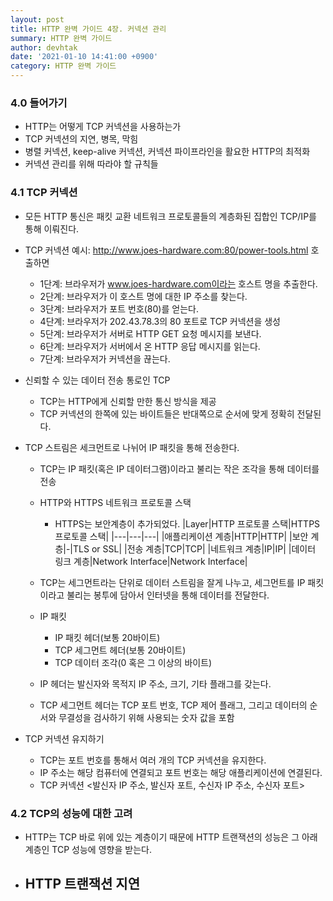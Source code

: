 ```yaml
---
layout: post
title: HTTP 완벽 가이드 4장. 커넥션 관리
summary: HTTP 완벽 가이드
author: devhtak
date: '2021-01-10 14:41:00 +0900'
category: HTTP 완벽 가이드
---
```


### 4.0 들어가기

- HTTP는 어떻게 TCP 커넥션을 사용하는가
- TCP 커넥션의 지연, 병목, 막힘
- 병렬 커넥션, keep-alive 커넥션, 커넥션 파이프라인을 활요한 HTTP의 최적화
- 커넥션 관리를 위해 따라야 할 규칙들

### 4.1 TCP 커넥션

- 모든 HTTP 통신은 패킷 교환 네트워크 프로토콜들의 계층화된 집합인 TCP/IP를 통해 이뤄진다.
- TCP 커넥션 예시: http://www.joes-hardware.com:80/power-tools.html 호출하면
  - 1단계: 브라우저가 www.joes-hardware.com이라는 호스트 명을 추출한다.
  - 2단계: 브라우저가 이 호스트 명에 대한 IP 주소를 찾는다.
  - 3단계: 브라우저가 포트 번호(80)를 얻는다.
  - 4단계: 브라우저가 202.43.78.3의 80 포트로 TCP 커넥션을 생성
  - 5단계: 브라우저가 서버로 HTTP GET 요청 메시지를 보낸다.
  - 6단계: 브라우저가 서버에서 온 HTTP 응답 메시지를 읽는다.
  - 7단계: 브라우저가 커넥션을 끊는다.
  
- 신뢰할 수 있는 데이터 전송 통로인 TCP
  - TCP는 HTTP에게 신뢰할 만한 통신 방식을 제공
  - TCP 커넥션의 한쪽에 있는 바이트들은 반대쪽으로 순서에 맞게 정확히 전달된다.
  
- TCP 스트림은 세크먼트로 나뉘어 IP 패킷을 통해 전송한다.
  - TCP는 IP 패킷(혹은 IP 데이터그램)이라고 불리는 작은 조각을 통해 데이터를 전송
  - HTTP와 HTTPS 네트워크 프로토콜 스택
    - HTTPS는 보안계층이 추가되었다.
      |Layer|HTTP 프로토콜 스택|HTTPS 프로토콜 스택|
      |---|---|---|
      |애플리케이션 계층|HTTP|HTTP|
      |보안 계층|-|TLS or SSL|
      |전송 계층|TCP|TCP|
      |네트워크 계층|IP|IP|
      |데이터 링크 계층|Network Interface|Network Interface|
    
  - TCP는 세그먼트라는 단위로 데이터 스트림을 잘게 나누고, 세그먼트를 IP 패킷이라고 불리는 봉투에 담아서 인터넷을 통해 데이터를 전달한다.
  - IP 패킷
    - IP 패킷 헤더(보통 20바이트)
    - TCP 세그먼트 헤더(보통 20바이트)
    - TCP 데이터 조각(0 혹은 그 이상의 바이트)
  - IP 헤더는 발신자와 목적지 IP 주소, 크기, 기타 플래그를 갖는다.
  - TCP 세그먼트 헤더는 TCP 포트 번호, TCP 제어 플래그, 그리고 데이터의 순서와 무결성을 검사하기 위해 사용되는 숫자 값을 포함
  
- TCP 커넥션 유지하기
  - TCP는 포트 번호를 통해서 여러 개의 TCP 커넥션을 유지한다.
  - IP 주소는 해당 컴퓨터에 연결되고 포트 번호는 해당 애플리케이션에 연결된다.
  - TCP 커넥션
    <발신자 IP 주소, 발신자 포트, 수신자 IP 주소, 수신자 포트>
  
### 4.2 TCP의 성능에 대한 고려

- HTTP는 TCP 바로 위에 있는 계층이기 때문에 HTTP 트랜잭션의 성능은 그 아래 계층인 TCP 성능에 영향을 받는다.

- HTTP 트랜잭션 지연
  - 
  
  
  
  
  
  
  
  
  
  
  
  
  
  

